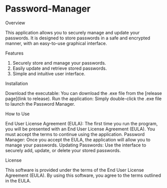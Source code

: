 # Password-Manager

Overview

This application allows you to securely manage and update your passwords. It is designed to store passwords in a safe and encrypted manner, with an easy-to-use graphical interface.

Features
1. Securely store and manage your passwords.
2. Easily update and retrieve stored passwords.
3. Simple and intuitive user interface.

Installation

Download the executable: You can download the .exe file from the [release page](link to release).
Run the application: Simply double-click the .exe file to launch the Password Manager.

How to Use

End User License Agreement (EULA): The first time you run the program, you will be presented with an End User License Agreement (EULA). You must accept the terms to continue using the application.
Password Manager: Once you accept the EULA, the application will allow you to manage your passwords.
Updating Passwords: Use the interface to securely add, update, or delete your stored passwords.

License

This software is provided under the terms of the End User License Agreement (EULA). By using this software, you agree to the terms outlined in the EULA.
